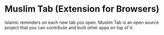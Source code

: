 # Muslim Tab (Extension for Browsers)
Islamic reminders on each new tab you open. Muslim Tab is an open source project that you can contribute and built other apps on top of it.
